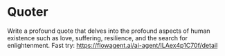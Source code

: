 # Quoter
Write a profound quote that delves into the profound aspects of human existence such as love, suffering, resilience, and the search for enlightenment. 
Fast try: https://flowagent.ai/ai-agent/ILAex4p1C70f/detail
